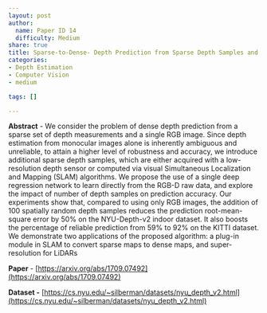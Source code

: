 ```yaml
---
layout: post
author:
  name: Paper ID 14
  difficulty: Medium
share: true
title: Sparse-to-Dense- Depth Prediction from Sparse Depth Samples and a Single Image
categories:
- Depth Estimation
- Computer Vision
- medium

tags: []

---
```

**Abstract** - We consider the problem of dense depth prediction from a sparse set of depth measurements and a single RGB image. Since depth estimation from monocular images alone is inherently ambiguous and unreliable, to attain a higher level of robustness and accuracy, we introduce additional sparse depth samples, which are either acquired with a low-resolution depth sensor or computed via visual Simultaneous Localization and Mapping (SLAM) algorithms. We propose the use of a single deep regression network to learn directly from the RGB-D raw data, and explore the impact of number of depth samples on prediction accuracy. Our experiments show that, compared to using only RGB images, the addition of 100 spatially random depth samples reduces the prediction root-mean-square error by 50% on the NYU-Depth-v2 indoor dataset. It also boosts the percentage of reliable prediction from 59% to 92% on the KITTI dataset. We demonstrate two applications of the proposed algorithm: a plug-in module in SLAM to convert sparse maps to dense maps, and super-resolution for LiDARs

**Paper** - [https://arxiv.org/abs/1709.07492](https://arxiv.org/abs/1709.07492)

**Dataset -** [https://cs.nyu.edu/~silberman/datasets/nyu_depth_v2.html](https://cs.nyu.edu/~silberman/datasets/nyu_depth_v2.html)
    